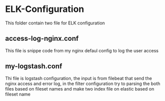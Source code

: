 # ELK-Configuration
This folder contain two file for ELK configuration
## access-log-nginx.conf
This file is snippe code from my nginx defaul config to log the user access
## my-logstash.conf
Thi file is logstash configuration, the input is from filebeat that send the nginx access and error log, in the filter configuration try to parsing the both files based on fileset names and make two index file on elastic based on fileset name